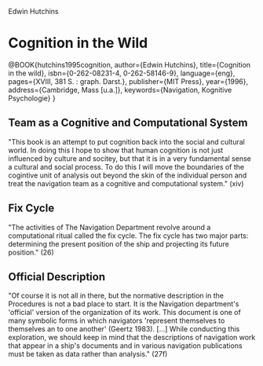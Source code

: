 Edwin Hutchins

# Cognition in the Wild

@BOOK{hutchins1995cognition, 
  author={Edwin Hutchins}, 
  title={Cognition in the wild},
  isbn={0-262-08231-4, 0-262-58146-9}, 
  language={eng}, 
  pages={XVIII, 381 S. : graph. Darst.}, 
  publisher={MIT Press}, 
  year={1996}, 
  address={Cambridge, Mass [u.a.]}, 
  keywords={Navigation, Kognitive Psychologie}
}

## Team as a Cognitive and Computational System
"This book is an attempt to put cognition back into the social and cultural world. In doing this I hope to show that human cognition is not just influenced by culture and socitey, but that it is in a very fundamental sense a cultural and social process. To do this I will move the boundaries of the cogintive unit of analysis out beyond the skin of the individual person and treat the navigation team as a cognitive and computational system." (xiv)

## Fix Cycle
"The activities of The Navigation Department revolve around a computational ritual called the fix cycle. The fix cycle has two major parts: determining the present position of the ship and projecting its future position." (26)

## Official Description
"Of course it is not all in there, but the normative description in the Procedures is not a bad place to start. It is the Navigation department's 'official' version of the organization of its work. This document is one of many symbolic forms in which navigators 'represent themselves to themselves an to one another' (Geertz 1983).
[...] While conducting this exploration, we should keep in mind that the descriptions of navigation work that appear in a ship's documents and in various navigation publications must be taken as data rather than analysis." (27f)
